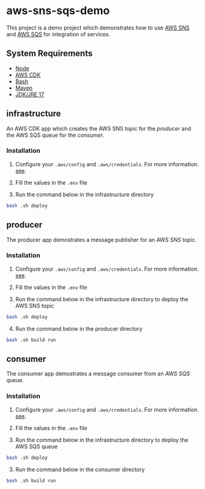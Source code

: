 # aws-sns-sqs-demo

This project is a demo project which demonstrates how to use [AWS SNS](https://docs.aws.amazon.com/sns/latest/dg/welcome.html) and [AWS SQS](https://docs.aws.amazon.com/AWSSimpleQueueService/latest/SQSDeveloperGuide/welcome.html) for integration of services.

## System Requirements
* [Node](https://nodejs.org/en/)
* [AWS CDK](https://docs.aws.amazon.com/cdk/v2/guide/getting_started.html)
* [Bash](https://www.gnu.org/software/bash/)
* [Maven](https://maven.apache.org/)
* [JDK/JRE 17](https://www.oracle.com/java/technologies/javase/jdk17-archive-downloads.html)

## infrastructure

An AWS CDK app which creates the AWS SNS topic for the _producer_ and the AWS SQS queue for the _consumer_.

### Installation
1. Configure your `.aws/config` and `.aws/credentials`. For more information. [see](https://docs.aws.amazon.com/sdkref/latest/guide/file-format.html).

2. Fill the values in the `.env` file

3. Run the command below in the infrastructure directory
```bash
bash .sh deploy
```

## producer

The producer app demostrates a message publisher for an _AWS SNS_ topic.

### Installation
1. Configure your `.aws/config` and `.aws/credentials`. For more information. [see](https://docs.aws.amazon.com/sdkref/latest/guide/file-format.html).

2. Fill the values in the `.env` file

3. Run the command below in the infrastructure directory to deploy the AWS SNS topic
```bash
bash .sh deploy
```

4. Run the command below in the producer directory

```bash
bash .sh build run
```

## consumer

The consumer app demostrates a message consumer from an _AWS SQS_ queue.

### Installation
1. Configure your `.aws/config` and `.aws/credentials`. For more information. [see](https://docs.aws.amazon.com/sdkref/latest/guide/file-format.html).

2. Fill the values in the `.env` file

3. Run the command below in the infrastructure directory to deploy the AWS SQS queue
```bash
bash .sh deploy
```

3. Run the command below in the consumer directory

```bash
bash .sh build run
```